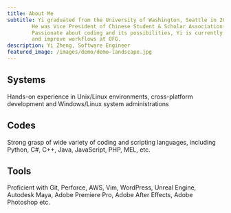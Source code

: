 ```yaml
---
title: About Me
subtitle: Yi graduated from the University of Washington, Seattle in 2016 with a B.S. in Computational Mathematics (Algorithms) and a minor in Mathematics.
        He was Vice President of Chinese Student & Scholar Association(CSSA) at University of Washington and in charge of software, website development and video production.
        Passionate about coding and its possibilities, Yi is currently employed by the Ohio Film Group where he provides his knowledge to help streamline work processes
        and improve workflows at OFG.
description: Yi Zheng, Software Engineer
featured_image: /images/demo/demo-landscape.jpg
---
```


<link rel="stylesheet" href="https://cdn.rawgit.com/konpa/devicon/df6431e323547add1b4cf45992913f15286456d3/devicon.min.css">
<div class="wrap">
  <div class="user">
    <div class="tech">
      <h2>Systems</h2>
      <i class="devicon-linux-plain"></i>
      <i class="devicon-redhat-plain-wordmark colored"></i>
      <i class="devicon-apple-original"></i>
      <p>Hands-on experience in Unix/Linux environments, cross-platform development and Windows/Linux system administrations </p>
    </div>
    <div class="tech">
      <h2>Codes</h2>
      <i class="devicon-python-plain colored"></i>
      <i class="devicon-csharp-plain-wordmark colored"></i>
      <i class="devicon-javascript-plain colored"></i>
      <p>Strong grasp of wide variety of coding and scripting languages, including Python, C#, C++, Java, JavaScript, PHP, MEL, etc.</p>
    </div>
    <div class="tech">
      <h2>Tools</h2>
      <i class="devicon-git-plain colored"></i>
      <i class="devicon-amazonwebservices-plain-wordmark colored"></i>
      <i class="devicon-vim-plain colored"></i>
      <p>Proficient with Git, Perforce, AWS, Vim, WordPress, Unreal Engine, Autodesk Maya, Adobe Premiere Pro, Adobe After Effects, Adobe Photoshop etc.</p>
    </div>
</div>
</div>